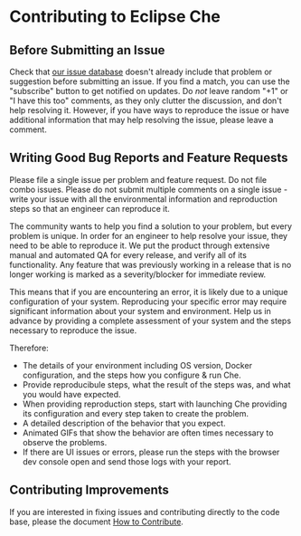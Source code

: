 Contributing to Eclipse Che
=====================

Before Submitting an Issue
--------------------------
Check that [our issue database](https://github.com/eclipse/che/issues)
doesn't already include that problem or suggestion before submitting an issue.
If you find a match, you can use the "subscribe" button to get notified on
updates. Do *not* leave random "+1" or "I have this too" comments, as they
only clutter the discussion, and don't help resolving it. However, if you
have ways to reproduce the issue or have additional information that may help
resolving the issue, please leave a comment.

Writing Good Bug Reports and Feature Requests
---------------------------------------------
Please file a single issue per problem and feature request. Do not file combo issues. Please do not submit multiple comments on a single issue - write your issue with all the environmental information and reproduction steps so that an engineer can reproduce it.

The community wants to help you find a solution to your problem, but every problem is unique. In order for an engineer to help resolve your issue, they need to be able to reproduce it. We put the product through extensive manual and automated QA for every release, and verify all of its functionality. Any feature that was previously working in a release that is no longer working is marked as a severity/blocker for immediate review.

This means that if you are encountering an error, it is likely due to a unique configuration of your system. Reproducing your specific error may require significant information about your system and environment. Help us in advance by providing a complete assessment of your system and the steps necessary to reproduce the issue.

Therefore:
* The details of your environment including OS version, Docker configuration, and the steps how you configure & run Che.
* Provide reproducibule steps, what the result of the steps was, and what you would have expected.
* When providing reproduction steps, start with launching Che providing its configuration and every step taken to create the problem.
* A detailed description of the behavior that you expect.
* Animated GIFs that show the behavior are often times necessary to observe the problems.
* If there are UI issues or errors, please run the steps with the browser dev console open and send those logs with your report.

Contributing Improvements
-------------------------
If you are interested in fixing issues and contributing directly to the code base, please the document [How to Contribute](https://github.com/eclipse/che/wiki/How-To-Contribute).
